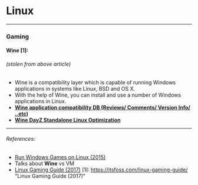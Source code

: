 # Linux


---
### Gaming

#### Wine [1]:
###### _(stolen from above article)_
  - Wine is a compatibility layer which is capable of running Windows applications in systems like Linux, BSD and OS X.
  - With the help of Wine, you can install and use a number of Windows applications in Linux.
- [**Wine application compatibility DB (Reviews/ Comments/ Version Info/ ..etc)**](https://appdb.winehq.org/)
- [**Wine DayZ Standalone Linux Optimization**](https://www.reddit.com/r/linux_gaming/comments/1u5c5t/dayz_alpha_ubuntu_1310_wine_172_configuration/)



---
###### References:
-  [Run Windows Games on Linux (2015)](http://www.pcgamer.com/how-to-run-windows-games-on-linux/)
  - Talks about **Wine** vs VM
- [Linux Gaming Guide (2017)](https://itsfoss.com/linux-gaming-guide/)
[1]: https://itsfoss.com/linux-gaming-guide/ "Linux Gaming Guide (2017)"
